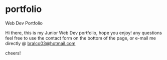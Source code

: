 # portfolio
Web Dev Portfolio

Hi there, this is my Junior Web Dev portfolio, hope you enjoy! any questions feel free to use the contact form on the bottom of the page, or e-mail me directly @ bralco03@hotmail.com



cheers!
